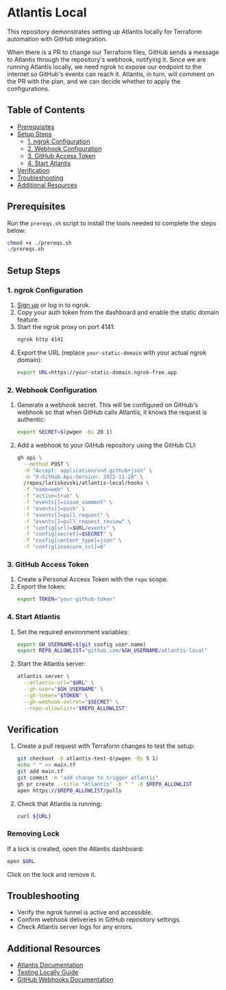 # Atlantis Local

This repository demonstrates setting up Atlantis locally for Terraform automation with GitHub integration.

When there is a PR to change our Terraform files, GitHub sends a message to Atlantis through the repository's webhook, notifying it. Since we are running Atlantis locally, we need ngrok to expose our endpoint to the internet so GitHub's events can reach it. Atlantis, in turn, will comment on the PR with the plan, and we can decide whether to apply the configurations.

## Table of Contents

- [Prerequisites](#prerequisites)
- [Setup Steps](#setup-steps)
  - [1. ngrok Configuration](#1-ngrok-configuration)
  - [2. Webhook Configuration](#2-webhook-configuration)
  - [3. GitHub Access Token](#3-github-access-token)
  - [4. Start Atlantis](#4-start-atlantis)
- [Verification](#verification)
- [Troubleshooting](#troubleshooting)
- [Additional Resources](#additional-resources)

## Prerequisites

Run the `prereqs.sh` script to install the tools needed to complete the steps below:

```bash
chmod +x ./prereqs.sh
./prereqs.sh
```

## Setup Steps

### 1. ngrok Configuration

1. [Sign up](https://dashboard.ngrok.com/signup) or log in to ngrok.
2. Copy your auth token from the dashboard and enable the static domain feature.
3. Start the ngrok proxy on port 4141:
   ```bash
   ngrok http 4141
   ```
4. Export the URL (replace `your-static-domain` with your actual ngrok domain):
   ```bash
   export URL=https://your-static-domain.ngrok-free.app
   ```

### 2. Webhook Configuration

1. Generate a webhook secret. This will be configured on GitHub's webhook so that when GitHub calls Atlantis, it knows the request is authentic:
   ```bash
   export SECRET=$(pwgen -Bs 20 1)
   ```

2. Add a webhook to your GitHub repository using the GitHub CLI:
   ```bash
   gh api \
     --method POST \
     -H "Accept: application/vnd.github+json" \
     -H "X-GitHub-Api-Version: 2022-11-28" \
     /repos/lariskovski/atlantis-local/hooks \
     -f "name=web" \
     -f "active=true" \
     -f "events[]=issue_comment" \
     -f "events[]=push" \
     -f "events[]=pull_request" \
     -f "events[]=pull_request_review" \
     -f "config[url]=$URL/events" \
     -f "config[secret]=$SECRET" \
     -f "config[content_type]=json" \
     -f "config[insecure_ssl]=0"
   ```

### 3. GitHub Access Token

1. Create a Personal Access Token with the `repo` scope.
2. Export the token:
   ```bash
   export TOKEN="your-github-token"
   ```

### 4. Start Atlantis

1. Set the required environment variables:
   ```bash
   export GH_USERNAME=$(git config user.name)
   export REPO_ALLOWLIST="github.com/$GH_USERNAME/atlantis-local"
   ```

2. Start the Atlantis server:
   ```bash
   atlantis server \
     --atlantis-url="$URL" \
     --gh-user="$GH_USERNAME" \
     --gh-token="$TOKEN" \
     --gh-webhook-secret="$SECRET" \
     --repo-allowlist="$REPO_ALLOWLIST"
   ```

## Verification

1. Create a pull request with Terraform changes to test the setup:
   ```bash
   git checkout -b atlantis-test-$(pwgen -Bs 5 1)
   echo " " >> main.tf
   git add main.tf
   git commit -m "add change to trigger atlantis"
   gh pr create --title "Atlantis" -b " " -R $REPO_ALLOWLIST
   open https://$REPO_ALLOWLIST/pulls
   ```

2. Check that Atlantis is running:
   ```bash
   curl ${URL}
   ```

### Removing Lock

If a lock is created, open the Atlantis dashboard:
```bash
open $URL
```
Click on the lock and remove it.

## Troubleshooting

- Verify the ngrok tunnel is active and accessible.
- Confirm webhook deliveries in GitHub repository settings.
- Check Atlantis server logs for any errors.

## Additional Resources

- [Atlantis Documentation](https://www.runatlantis.io/docs/)
- [Testing Locally Guide](https://www.runatlantis.io/guide/testing-locally.html)
- [GitHub Webhooks Documentation](https://docs.github.com/en/rest/repos/webhooks?apiVersion=2022-11-28#create-a-repository-webhook)